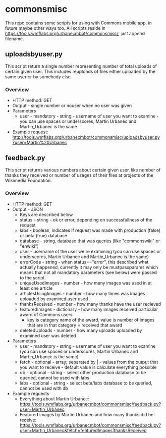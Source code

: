 # commonsmisc

This repo contains some scripts for using with Commons mobile app, in future maybe other ways too. All scripts reside in https://tools.wmflabs.org/urbanecmbot/commonsmisc/, just append filename. 

## uploadsbyuser.py

This script return a single number representing number of total uploads of certain given user. This includes reuploads of files either uploaded by the same user or by somebody else. 

### Overview
* HTTP method: GET
* Output - single number or nouser when no user was given
* Parameters
  * user - mandatory - string - username of user you want to examine - you can use spaces or underscores, Martin Urbanec and Martin_Urbanec is the same
* Example request: http://tools.wmflabs.org/urbanecmbot/commonsmisc/uploadsbyuser.py?user=Martin%20Urbanec

## feedback.py

This script returns various numbers about certain given user, like number of thanks they received or number of usages of their files at projects of the Wikimedia Foundation. 

### Overview
* HTTP method: GET
* Output - JSON
  * Keys are described below
  * status - string - ok or error, depending on successfullness of the request
  * labs - boolean, indicates if request was made with production (false) or beta (true) database
  * database - string, database that was queries (like "commonswiki" or "enwiki")
  * user - username of the user we're examining (you can use spaces or underscores, Martin Urbanec and Martin_Urbanec is the same)
  * errorCode - string - when status=="error", this described what actually happened, currently it may only be mustpassparams which means that not all mandatory parameters (see below) were passed to the script. 
  * uniqueUsedImages - number - how many images was used in at least one article
  * articlesUsingImages - number - how many times was images uploaded by examined user used
  * thanksReceived - number - how many thanks have the user recieved
  * featuredImages - dictionary - how many images received particular award of Commons users
    * key is category name of the award, value is number of images that are in that category = received that award
  * deletedUploads - number - how many uploads uploaded by examined user was deleted
* Parameters
  * user - mandatory - string - username of user you want to examine (you can use spaces or underscores, Martin Urbanec and Martin_Urbanec is the same)
  * fetch - optional - array; separated by | - values from the output that you want to receive - default value is calculate everything possible
  * db - optional - string - select other production database to be queried, cannot be used with labs
  * labs - optional - string - select beta/labs database to be queried, cannot be used with db
* Example requests
  * Everything about Martin Urbanec: https://tools.wmflabs.org/urbanecmbot/commonsmisc/feedback.py?user=Martin_Urbanec
  * Featured images by Martin Urbanec and how many thanks did he receive: https://tools.wmflabs.org/urbanecmbot/commonsmisc/feedback.py?user=Martin_Urbanec&fetch=featuredImages|thanksReceived
